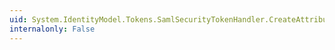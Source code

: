 ```yaml
---
uid: System.IdentityModel.Tokens.SamlSecurityTokenHandler.CreateAttributeStatement(System.IdentityModel.Tokens.SamlSubject,System.Security.Claims.ClaimsIdentity,System.IdentityModel.Tokens.SecurityTokenDescriptor)
internalonly: False
---
```

